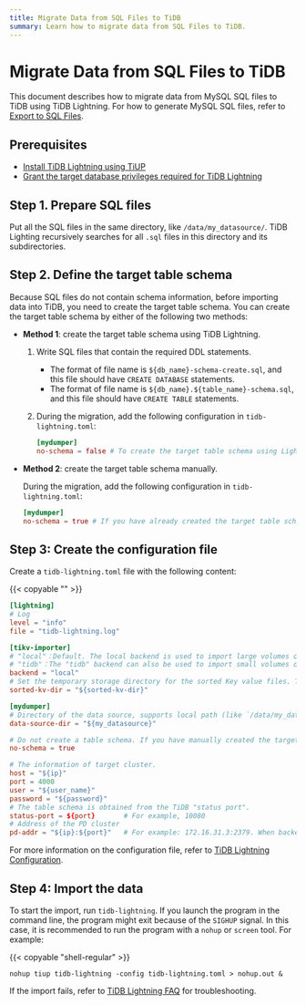 ```yaml
---
title: Migrate Data from SQL Files to TiDB
summary: Learn how to migrate data from SQL Files to TiDB.
---
```


# Migrate Data from SQL Files to TiDB

This document describes how to migrate data from MySQL SQL files to TiDB using TiDB Lightning. For how to generate MySQL SQL files, refer to [Export to SQL Files](https://docs.pingcap.com/tidb/stable/dumpling-overview#export-to-sql-files).

## Prerequisites

- [Install TiDB Lightning using TiUP](/migration-tools.md)
- [Grant the target database privileges required for TiDB Lightning](/tidb-lightning/tidb-lightning-faq.md#what-are-the-privilege-requirements-for-the-target-database)

## Step 1. Prepare SQL files

Put all the SQL files in the same directory, like `/data/my_datasource/`. TiDB Lighting recursively searches for all `.sql` files in this directory and its subdirectories.

## Step 2. Define the target table schema

Because SQL files do not contain schema information, before importing data into TiDB, you need to create the target table schema. You can create the target table schema by either of the following two methods:

* **Method 1**: create the target table schema using TiDB Lightning.

    1. Write SQL files that contain the required DDL statements.

        - The format of file name is `${db_name}-schema-create.sql`, and this file should have `CREATE DATABASE` statements.
        - The format of file name is `${db_name}.${table_name}-schema.sql`, and this file should have `CREATE TABLE` statements.

    2. During the migration, add the following configuration in `tidb-lightning.toml`:

        ```toml
        [mydumper]
        no-schema = false # To create the target table schema using Lightning, set the value to false
        ```

* **Method 2**: create the target table schema manually.

    During the migration, add the following configuration in `tidb-lightning.toml`:

    ```toml
    [mydumper]
    no-schema = true # If you have already created the target table schema, set the value to true, which means skipping the schema creation.
    ```

## Step 3: Create the configuration file

Create a `tidb-lightning.toml` file with the following content:

{{< copyable "" >}}

```toml
[lightning]
# Log
level = "info"
file = "tidb-lightning.log"

[tikv-importer]
# "local"：Default. The local backend is used to import large volumes of data (1 TiB or above). During the import, the target TiDB cluster cannot provide any service.
# "tidb"：The "tidb" backend can also be used to import small volumes of data (below 1 TiB). During the import, the target TiDB cluster can provide service normally. For the information about backend mode, refer to [TiDB Lightning Backends](https://docs.pingcap.com/tidb/stable/tidb-lightning-backends)
backend = "local"
# Set the temporary storage directory for the sorted Key value files. The directory must be empty, and the storage space must be enough to hold the largest single table from the data source. For better import performance, it is recommended to use a directory different from `data-source-dir` and use flash storage and exclusive I/O for the directory.
sorted-kv-dir = "${sorted-kv-dir}"

[mydumper]
# Directory of the data source, supports local path (like `/data/my_datasource/`) or S3 path (like `s3://bucket-name/data-path`).
data-source-dir = "${my_datasource}"

# Do not create a table schema. If you have manually created the target table schema in #Step 2, set it to true; otherwise, it is false.
no-schema = true

# The information of target cluster.
host = "${ip}"
port = 4000
user = "${user_name}"
password = "${password}"
# The table schema is obtained from the TiDB "status port".
status-port = ${port}       # For example, 10080
# Address of the PD cluster
pd-addr = "${ip}:${port}"   # For example: 172.16.31.3:2379. When backend = "local", you must specify status-port and pd-addr. Otherwise, the import will be abnormal.
```

For more information on the configuration file, refer to [TiDB Lightning Configuration](/tidb-lightning/tidb-lightning-configuration.md).

## Step 4: Import the data

To start the import, run `tidb-lightning`. If you launch the program in the command line, the program might exit because of the `SIGHUP` signal. In this case, it is recommended to run the program with a `nohup` or `screen` tool. For example:

{{< copyable "shell-regular" >}}

```shell
nohup tiup tidb-lightning -config tidb-lightning.toml > nohup.out &
```

If the import fails, refer to [TiDB Lightning FAQ](/tidb-lightning/tidb-lightning-faq.md) for troubleshooting.